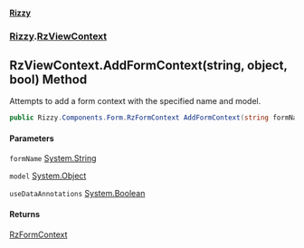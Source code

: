 #### [Rizzy](index.md 'index')
### [Rizzy](Rizzy.md 'Rizzy').[RzViewContext](Rizzy.RzViewContext.md 'Rizzy.RzViewContext')

## RzViewContext.AddFormContext(string, object, bool) Method

Attempts to add a form context with the specified name and model.

```csharp
public Rizzy.Components.Form.RzFormContext AddFormContext(string formName, object model, bool useDataAnnotations=true);
```
#### Parameters

<a name='Rizzy.RzViewContext.AddFormContext(string,object,bool).formName'></a>

`formName` [System.String](https://docs.microsoft.com/en-us/dotnet/api/System.String 'System.String')

<a name='Rizzy.RzViewContext.AddFormContext(string,object,bool).model'></a>

`model` [System.Object](https://docs.microsoft.com/en-us/dotnet/api/System.Object 'System.Object')

<a name='Rizzy.RzViewContext.AddFormContext(string,object,bool).useDataAnnotations'></a>

`useDataAnnotations` [System.Boolean](https://docs.microsoft.com/en-us/dotnet/api/System.Boolean 'System.Boolean')

#### Returns
[RzFormContext](Rizzy.Components.Form.RzFormContext.md 'Rizzy.Components.Form.RzFormContext')